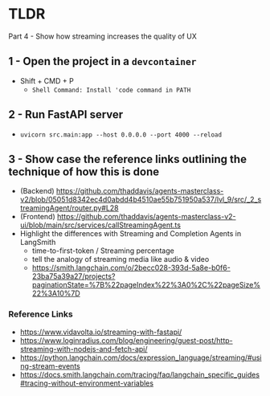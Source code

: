 # TLDR
Part 4 - Show how streaming increases the quality of UX

## 1 - Open the project in a `devcontainer`
- Shift + CMD + P
    - `Shell Command: Install 'code command in PATH`

## 2 - Run FastAPI server
- `uvicorn src.main:app --host 0.0.0.0 --port 4000 --reload`

## 3 - Show case the reference links outlining the technique of how this is done
- (Backend) https://github.com/thaddavis/agents-masterclass-v2/blob/05051d8342ec4d0abdd4b4510ae55b751950a537/lvl_9/src/_2_streamingAgent/router.py#L28
- (Frontend) https://github.com/thaddavis/agents-masterclass-v2-ui/blob/main/src/services/callStreamingAgent.ts
- Highlight the differences with Streaming and Completion Agents in LangSmith
    - time-to-first-token / Streaming percentage
    - tell the analogy of streaming media like audio & video
    - https://smith.langchain.com/o/2becc028-393d-5a8e-b0f6-23ba75a39a27/projects?paginationState=%7B%22pageIndex%22%3A0%2C%22pageSize%22%3A10%7D

### Reference Links
- https://www.vidavolta.io/streaming-with-fastapi/
- https://www.loginradius.com/blog/engineering/guest-post/http-streaming-with-nodejs-and-fetch-api/
- https://python.langchain.com/docs/expression_language/streaming/#using-stream-events
- https://docs.smith.langchain.com/tracing/faq/langchain_specific_guides#tracing-without-environment-variables